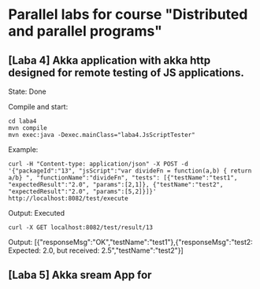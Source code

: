# Parallel labs for course "Distributed and parallel programs"
## [Laba 4] Akka application with akka http designed for remote testing of JS applications.

State: Done

Compile and start:
```
cd laba4
mvn compile
mvn exec:java -Dexec.mainClass="laba4.JsScriptTester"
```
Example:
```
curl -H "Content-type: application/json" -X POST -d '{"packageId":"13", "jsScript":"var divideFn = function(a,b) { return a/b} ", "functionName":"divideFn", "tests": [{"testName":"test1", "expectedResult":"2.0", "params":[2,1]}, {"testName":"test2", "expectedResult":"2.0", "params":[5,2]}]}' http://localhost:8082/test/execute
```
Output: Executed
```
curl -X GET localhost:8082/test/result/13
```
Output:
[{"responseMsg":"OK","testName":"test1"},{"responseMsg":"test2: Expected: 2.0, but received: 2.5","testName":"test2"}]

## [Laba 5] Akka sream App for 
